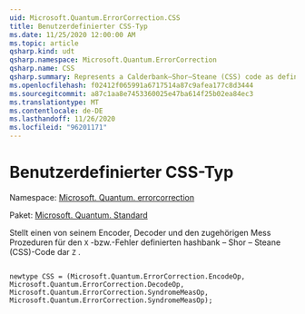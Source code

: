 ```yaml
---
uid: Microsoft.Quantum.ErrorCorrection.CSS
title: Benutzerdefinierter CSS-Typ
ms.date: 11/25/2020 12:00:00 AM
ms.topic: article
qsharp.kind: udt
qsharp.namespace: Microsoft.Quantum.ErrorCorrection
qsharp.name: CSS
qsharp.summary: Represents a Calderbank–Shor–Steane (CSS) code as defined by its encoder, decoder, and its syndrome measurement procedures for `X` and `Z` errors, respectively.
ms.openlocfilehash: f02412f065991a6717514a87c9afea177c8d3444
ms.sourcegitcommit: a87c1aa8e7453360025e47ba614f25b02ea84ec3
ms.translationtype: MT
ms.contentlocale: de-DE
ms.lasthandoff: 11/26/2020
ms.locfileid: "96201171"
---
```

# <a name="css-user-defined-type"></a>Benutzerdefinierter CSS-Typ

Namespace: [Microsoft. Quantum. errorcorrection](xref:Microsoft.Quantum.ErrorCorrection)

Paket: [Microsoft. Quantum. Standard](https://nuget.org/packages/Microsoft.Quantum.Standard)


Stellt einen von seinem Encoder, Decoder und den zugehörigen Mess Prozeduren für den `X` -bzw.-Fehler definierten hashbank – Shor – Steane (CSS)-Code dar `Z` .

```qsharp

newtype CSS = (Microsoft.Quantum.ErrorCorrection.EncodeOp, Microsoft.Quantum.ErrorCorrection.DecodeOp, Microsoft.Quantum.ErrorCorrection.SyndromeMeasOp, Microsoft.Quantum.ErrorCorrection.SyndromeMeasOp);
```

